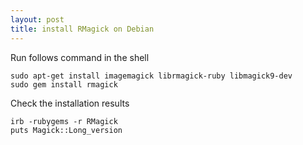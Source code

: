 ```yaml
---
layout: post
title: install RMagick on Debian
---
```


Run follows command in the shell
<pre><code>sudo apt-get install imagemagick librmagick-ruby libmagick9-dev
sudo gem install rmagick</code></pre>
Check the installation results
<pre><code>irb -rubygems -r RMagick
puts Magick::Long_version </code></pre>
